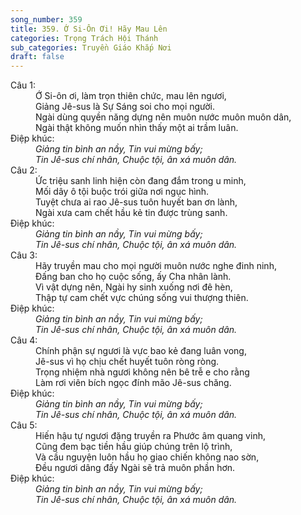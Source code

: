 ```yaml
---
song_number: 359
title: 359. Ớ Si-Ôn Ơi! Hãy Mau Lên
categories: Trọng Trách Hội Thánh
sub_categories: Truyền Giáo Khắp Nơi
draft: false
---
```

<dl><dt>Câu 1:</dt><dd data-verse="1">Ớ Si-ôn ơi, làm trọn thiên chức, mau lên ngươi, <br/>Giảng Jê-sus là Sự Sáng soi cho mọi người. <br/>Ngài dùng quyền năng dựng nên muôn nước muôn muôn dân, <br/>Ngài thật không muốn nhìn thấy một ai trầm luân. </dd><dt>Điệp khúc:</dt><dd data-chorus="1"><em>Giảng tin bình an nầy, Tin vui mừng bấy; <br/>Tin Jê-sus chí nhân, Chuộc tội, ân xá muôn dân. </em></dd><dt>Câu 2:</dt><dd data-verse="2">Ức triệu sanh linh hiện còn đang đắm trong u minh, <br/>Mối dây ô tội buộc trói giữa nơi ngục hình. <br/>Tuyệt chưa ai rao Jê-sus tuôn huyết ban ơn lành, <br/>Ngài xưa cam chết hầu kẻ tin được trùng sanh. </dd><dt>Điệp khúc:</dt><dd data-chorus="1"><em>Giảng tin bình an nầy, Tin vui mừng bấy; <br/>Tin Jê-sus chí nhân, Chuộc tội, ân xá muôn dân. </em></dd><dt>Câu 3:</dt><dd data-verse="3">Hãy truyền mau cho mọi người muôn nước nghe đinh ninh, <br/>Đấng ban cho họ cuộc sống, ấy Cha nhân lành. <br/>Vì vật dựng nên, Ngài hy sinh xuống nơi đê hèn, <br/>Thập tự cam chết vực chúng sống vui thượng thiên. </dd><dt>Điệp khúc:</dt><dd data-chorus="1"><em>Giảng tin bình an nầy, Tin vui mừng bấy; <br/>Tin Jê-sus chí nhân, Chuộc tội, ân xá muôn dân. </em></dd><dt>Câu 4:</dt><dd data-verse="4">Chính phận sự ngươi là vực bao kẻ đang luân vong, <br/>Jê-sus vì họ chịu chết huyết tuôn ròng ròng. <br/>Trọng nhiệm nhà ngươi không nên bê trễ e cho rằng <br/>Làm rơi viên bích ngọc đính mão Jê-sus chăng. </dd><dt>Điệp khúc:</dt><dd data-chorus="1"><em>Giảng tin bình an nầy, Tin vui mừng bấy; <br/>Tin Jê-sus chí nhân, Chuộc tội, ân xá muôn dân. </em></dd><dt>Câu 5:</dt><dd data-verse="5">Hiến hậu tự ngươi đặng truyền ra Phước âm quang vinh, <br/>Cũng đem bạc tiền hầu giúp chúng trên lộ trình, <br/>Và cầu nguyện luôn hầu họ giao chiến không nao sờn, <br/>Đều ngươi dâng đấy Ngài sẽ trả muôn phần hơn. </dd><dt>Điệp khúc:</dt><dd data-chorus="1"><em>Giảng tin bình an nầy, Tin vui mừng bấy; <br/>Tin Jê-sus chí nhân, Chuộc tội, ân xá muôn dân. </em></dd></dl>